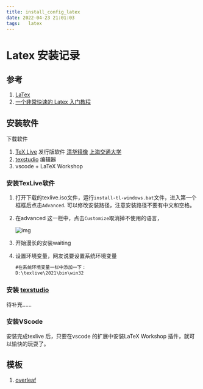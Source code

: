 ```yaml
---
title: install_config_latex
date: 2022-04-23 21:01:03
tags:	latex
---
```




# Latex 安装记录



## 参考

1. [LaTex](https://www.latex-project.org/)
2. [一个非常快速的 Latex 入门教程](https://www.bilibili.com/video/BV11h41127FD?spm_id_from=333.880.my_history.page.click)



## 安装软件

下载软件

1. [TeX Live](https://www.tug.org/texlive/) 发行版软件 [清华镜像](https://mirrors.tuna.tsinghua.edu.cn/CTAN/systems/texlive/Images/) [上海交通大学](https://mirrors.sjtug.sjtu.edu.cn/ctan/systems/texlive/Images/)
2. [texstudio](http://texstudio.sourceforge.net/) 编辑器
3. vscode + LaTeX Workshop 

### 安装TexLive软件

1. 打开下载的texlive.iso文件，运行`install-tl-windows.bat`文件，进入第一个框框后点击`Advanced`. 可以修改安装路径，注意安装路径不要有中文和空格。

2. 在advanced 这一栏中，点击`Customize`取消掉不使用的语言，

   ![img](install-config-latex/watermark,type_ZmFuZ3poZW5naGVpdGk,shadow_10,text_aHR0cHM6Ly9ibG9nLmNzZG4ubmV0L3dlaXhpbl80Mzg3MjE5MA==,size_16,color_FFFFFF,t_70#pic_center.png)

3. 开始漫长的安装waiting

4. 设置环境变量，网友说要设置系统环境变量

   ```cmd
   #在系统环境变量一栏中添加一下：
   D:\texlive\2021\bin\win32
   ```



### 安装 [texstudio](http://texstudio.sourceforge.net/)

待补充……

### 安装VScode 

安装完成texlive 后，只要在vscode 的扩展中安装LaTeX Workshop 插件，就可以愉快的玩耍了。

## 模板

1. [overleaf](https://cn.overleaf.com/)

